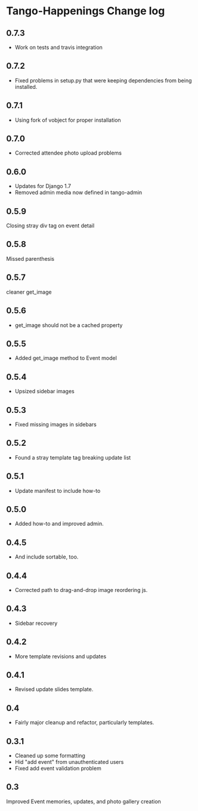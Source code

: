 # Tango-Happenings Change log

## 0.7.3
* Work on tests and travis integration

## 0.7.2
* Fixed problems in setup.py that were keeping dependencies from being installed.

## 0.7.1
* Using fork of vobject for proper installation

## 0.7.0
* Corrected attendee photo upload problems

## 0.6.0
* Updates for Django 1.7
* Removed admin media now defined in tango-admin

## 0.5.9
Closing stray div tag on event detail

## 0.5.8
Missed parenthesis

## 0.5.7
cleaner get_image

## 0.5.6
* get_image should not be a cached property

## 0.5.5
* Added get_image method to Event model

## 0.5.4
* Upsized sidebar images

## 0.5.3
* Fixed missing images in sidebars

## 0.5.2
* Found a stray template tag breaking update list

## 0.5.1
* Update manifest to include how-to

## 0.5.0
* Added how-to and improved admin.

## 0.4.5
* And include sortable, too.

## 0.4.4
* Corrected path to drag-and-drop image reordering js.

## 0.4.3
* Sidebar recovery

## 0.4.2
* More template revisions and updates

## 0.4.1
* Revised update slides template.

## 0.4
* Fairly major cleanup and refactor, particularly templates.

## 0.3.1
* Cleaned up some formatting
* Hid "add event" from unauthenticated users
* Fixed add event validation problem

## 0.3
Improved Event memories, updates, and photo gallery creation
